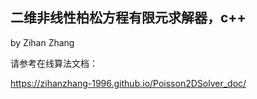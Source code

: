 ## 二维非线性柏松方程有限元求解器，c++
by Zihan Zhang

请参考在线算法文档：

https://zihanzhang-1996.github.io/Poisson2DSolver_doc/